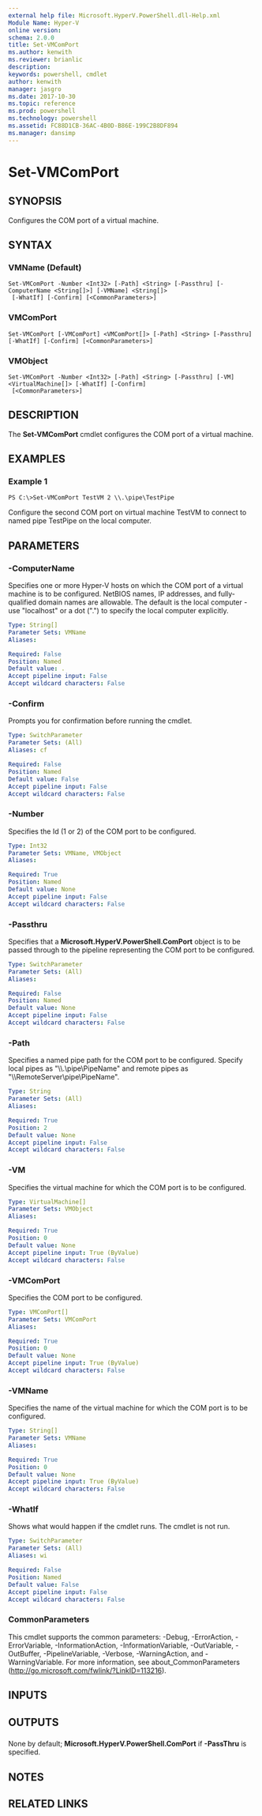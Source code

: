 ```yaml
---
external help file: Microsoft.HyperV.PowerShell.dll-Help.xml
Module Name: Hyper-V
online version: 
schema: 2.0.0
title: Set-VMComPort
ms.author: kenwith
ms.reviewer: brianlic
description: 
keywords: powershell, cmdlet
author: kenwith
manager: jasgro
ms.date: 2017-10-30
ms.topic: reference
ms.prod: powershell
ms.technology: powershell
ms.assetid: FC88D1CB-36AC-4B0D-B86E-199C2B8DF894
ms.manager: dansimp
---
```


# Set-VMComPort

## SYNOPSIS
Configures the COM port of a virtual machine.

## SYNTAX

### VMName (Default)
```
Set-VMComPort -Number <Int32> [-Path] <String> [-Passthru] [-ComputerName <String[]>] [-VMName] <String[]>
 [-WhatIf] [-Confirm] [<CommonParameters>]
```

### VMComPort
```
Set-VMComPort [-VMComPort] <VMComPort[]> [-Path] <String> [-Passthru] [-WhatIf] [-Confirm] [<CommonParameters>]
```

### VMObject
```
Set-VMComPort -Number <Int32> [-Path] <String> [-Passthru] [-VM] <VirtualMachine[]> [-WhatIf] [-Confirm]
 [<CommonParameters>]
```

## DESCRIPTION
The **Set-VMComPort** cmdlet configures the COM port of a virtual machine.

## EXAMPLES

### Example 1
```
PS C:\>Set-VMComPort TestVM 2 \\.\pipe\TestPipe
```

Configure the second COM port on virtual machine TestVM to connect to named pipe TestPipe on the local computer.

## PARAMETERS

### -ComputerName
Specifies one or more Hyper-V hosts on which the COM port of a virtual machine is to be configured.
NetBIOS names, IP addresses, and fully-qualified domain names are allowable.
The default is the local computer - use "localhost" or a dot (".") to specify the local computer explicitly.

```yaml
Type: String[]
Parameter Sets: VMName
Aliases: 

Required: False
Position: Named
Default value: .
Accept pipeline input: False
Accept wildcard characters: False
```

### -Confirm
Prompts you for confirmation before running the cmdlet.

```yaml
Type: SwitchParameter
Parameter Sets: (All)
Aliases: cf

Required: False
Position: Named
Default value: False
Accept pipeline input: False
Accept wildcard characters: False
```

### -Number
Specifies the Id (1 or 2) of the COM port to be configured.

```yaml
Type: Int32
Parameter Sets: VMName, VMObject
Aliases: 

Required: True
Position: Named
Default value: None
Accept pipeline input: False
Accept wildcard characters: False
```

### -Passthru
Specifies that a **Microsoft.HyperV.PowerShell.ComPort** object is to be passed through to the pipeline representing the COM port to be configured.

```yaml
Type: SwitchParameter
Parameter Sets: (All)
Aliases: 

Required: False
Position: Named
Default value: None
Accept pipeline input: False
Accept wildcard characters: False
```

### -Path
Specifies a named pipe path for the COM port to be configured.
Specify local pipes as "\\\\.\pipe\PipeName" and remote pipes as "\\\\RemoteServer\pipe\PipeName".

```yaml
Type: String
Parameter Sets: (All)
Aliases: 

Required: True
Position: 2
Default value: None
Accept pipeline input: False
Accept wildcard characters: False
```

### -VM
Specifies the virtual machine for which the COM port is to be configured.

```yaml
Type: VirtualMachine[]
Parameter Sets: VMObject
Aliases: 

Required: True
Position: 0
Default value: None
Accept pipeline input: True (ByValue)
Accept wildcard characters: False
```

### -VMComPort
Specifies the COM port to be configured.

```yaml
Type: VMComPort[]
Parameter Sets: VMComPort
Aliases: 

Required: True
Position: 0
Default value: None
Accept pipeline input: True (ByValue)
Accept wildcard characters: False
```

### -VMName
Specifies the name of the virtual machine for which the COM port is to be configured.

```yaml
Type: String[]
Parameter Sets: VMName
Aliases: 

Required: True
Position: 0
Default value: None
Accept pipeline input: True (ByValue)
Accept wildcard characters: False
```

### -WhatIf
Shows what would happen if the cmdlet runs.
The cmdlet is not run.

```yaml
Type: SwitchParameter
Parameter Sets: (All)
Aliases: wi

Required: False
Position: Named
Default value: False
Accept pipeline input: False
Accept wildcard characters: False
```

### CommonParameters
This cmdlet supports the common parameters: -Debug, -ErrorAction, -ErrorVariable, -InformationAction, -InformationVariable, -OutVariable, -OutBuffer, -PipelineVariable, -Verbose, -WarningAction, and -WarningVariable. For more information, see about_CommonParameters (http://go.microsoft.com/fwlink/?LinkID=113216).

## INPUTS

## OUTPUTS

###  
None by default; **Microsoft.HyperV.PowerShell.ComPort** if **-PassThru** is specified.

## NOTES

## RELATED LINKS

